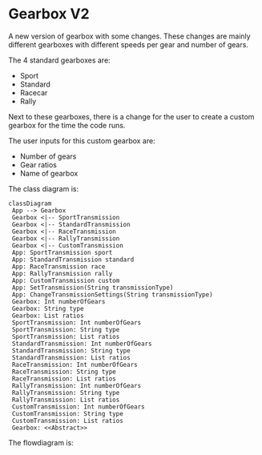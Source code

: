 # Gearbox V2

A new version of gearbox with some changes.
These changes are mainly different gearboxes with different speeds per gear and number of gears.

The 4 standard gearboxes are:
  * Sport
  * Standard
  * Racecar
  * Rally

Next to these gearboxes, there is a change for the user to create a custom gearbox for the time the code runs.

The user inputs for this custom gearbox are:
  * Number of gears
  * Gear ratios
  * Name of gearbox
  
The class diagram is:
```mermaid
classDiagram
 App --> Gearbox
 Gearbox <|-- SportTransmission
 Gearbox <|-- StandardTransmission
 Gearbox <|-- RaceTransmission
 Gearbox <|-- RallyTransmission
 Gearbox <|-- CustomTransmission
 App: SportTransmission sport
 App: StandardTransmission standard
 App: RaceTransmission race
 App: RallyTransmission rally
 App: CustomTransmission custom
 App: SetTransmission(String transmissionType)
 App: ChangeTransmissionSettings(String transmissionType)
 Gearbox: Int numberOfGears
 Gearbox: String type
 Gearbox: List ratios
 SportTransmission: Int numberOfGears
 SportTransmission: String type
 SportTransmission: List ratios
 StandardTransmission: Int numberOfGears
 StandardTransmission: String type
 StandardTransmission: List ratios
 RaceTransmission: Int numberOfGears
 RaceTransmission: String type
 RaceTransmission: List ratios
 RallyTransmission: Int numberOfGears
 RallyTransmission: String type
 RallyTransmission: List ratios
 CustomTransmission: Int numberOfGears
 CustomTransmission: String type
 CustomTransmission: List ratios
 Gearbox: <<Abstract>>
```

The flowdiagram is:
